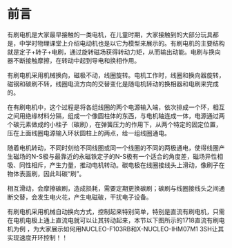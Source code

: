 # 前言



有刷电机是大家最早接触的一类电机，在儿童时期，大家接触到的大部分玩具都是，中学时物理课堂上介绍电动机也是以它为模型来展示的。有刷电机的主要结构就是定子+转子+电刷，通过旋转磁场获得转动力矩，从而输出动能。电刷与换向器不断接触摩擦，在转动中起到导电和换相作用。







有刷电机采用机械换向，磁极不动，线圈旋转。电机工作时，线圈和换向器旋转，磁钢和碳刷不转，线圈电流方向的交替变化是随电机转动的换相器和电刷来完成的。

在有刷电机中，这个过程是将各组线圈的两个电源输入端，依次排成一个环，相互之间用绝缘材料分隔，组成一个像圆柱体的东西，与电机轴连成一体，电源通过两个碳元素做成的小柱子（碳刷），在弹簧压力的作用下，从两个特定的固定位置，压在上面线圈电源输入环状圆柱上的两点，给一组线圈通电。

随着电机转动，不同时刻给不同线圈或同一个线圈的不同的两极通电，使得线圈产生磁场的N-S极与最靠近的永磁铁定子的N-S极有一个适合的角度差，磁场异性相吸、同性相斥，产生力量，推动电机转动。碳电极在线圈接线头上滑动，像刷子在物体表面刷，因此叫碳“刷”。

相互滑动，会摩擦碳刷，造成损耗，需要定期更换碳刷；碳刷与线圈接线头之间通断交替，会发生电火花，产生电磁破，干扰电子设备。

有刷电机采用机械自动换向方式，控制起来特别简单，特别是直流有刷电机，只需在电机电极上通上直流电就可以让其转动起来，本节以下图所示的1718直流有刷电机为例 ，为大家展示如何用NUCLEO-F103RB和X-NUCLEO-IHM07M1 3SH让其实现速度开环控制！！
